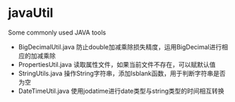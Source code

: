 # javaUtil
Some commonly used JAVA tools

*  BigDecimalUtil.java  防止double加减乘除损失精度，运用BigDecimal进行相应的加减乘除
*  PropertiesUtil.java 读取属性文件，如果当前文件不存在，可以赋默认值
*  StringUtils.java 操作String字符串，添加Isblank函数，用于判断字符串是否为空
*  DateTimeUtil.java 使用jodatime进行date类型与string类型的时间相互转换


